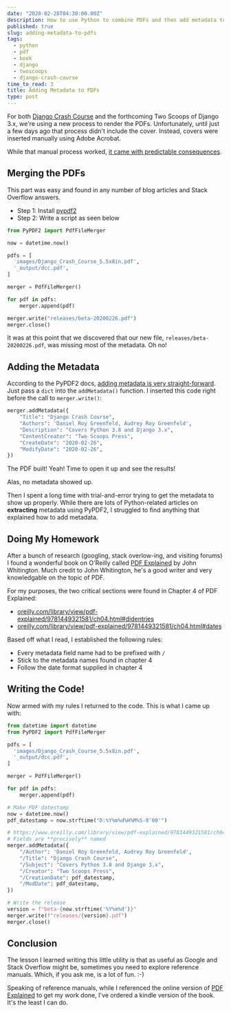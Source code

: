 ```yaml
---
date: "2020-02-28T04:30:00.00Z"
description: How to use Python to combine PDFs and then add metadata to them.
published: true
slug: adding-metadata-to-pdfs
tags:
  - python
  - pdf
  - book  
  - django
  - twoscoops
  - django-crash-course  
time_to_read: 3
title: Adding Metadata to PDFs
type: post
---
```


For both [Django Crash Course](https://www.roygreenfeld.com/collections/two-scoops-press/products/django-crash-course) and the forthcoming Two Scoops of Django 3.x, we're using a new process to render the PDFs. Unfortunately, until just a few days ago that process didn't include the cover. Instead, covers were inserted manually using Adobe Acrobat. 

While that manual process worked, [it came with predictable consequences](https://github.com/roygreenfeld/django-crash-course/issues/132).

## Merging the PDFs

This part was easy and found in any number of blog articles and Stack Overflow answers. 

- Step 1: Install [pypdf2](https://pypi.org/project/PyPDF2/)
- Step 2: Write a script as seen below

``` python
from PyPDF2 import PdfFileMerger

now = datetime.now()

pdfs = [
  'images/Django_Crash_Course_5.5x8in.pdf',
  '_output/dcc.pdf',
]

merger = PdfFileMerger()

for pdf in pdfs:
    merger.append(pdf)

merger.write("releases/beta-20200226.pdf")
merger.close()    
```

It was at this point that we discovered that our new file, `releases/beta-20200226.pdf`, was missing most of the metadata. Oh no!

## Adding the Metadata

According to the PyPDF2 docs, [adding metadata is very straight-forward](https://pythonhosted.org/PyPDF2/PdfFileMerger.html#PyPDF2.PdfFileMerger.addMetadata). Just pass a `dict` into the `addMetadata()` function. I inserted this code right before the call to `merger.write()`:

```python
merger.addMetadata({
    "Title": "Django Crash Course",  
    "Authors": 'Daniel Roy Greenfeld, Audrey Roy Greenfeld',
    "Description": "Covers Python 3.8 and Django 3.x",
    "ContentCreator": "Two Scoops Press",
    "CreateDate": "2020-02-26",
    "ModifyDate": "2020-02-26",
})
```

The PDF built! Yeah! Time to open it up and see the results!

Alas, no metadata showed up.

Then I spent a long time with trial-and-error trying to get the metadata to show up properly. While there are lots of Python-related articles on **extracting** metadata using PyPDF2, I struggled to find anything that explained how to add metadata.  

## Doing My Homework

After a bunch of research (googling, stack overlow-ing, and visiting forums) I found a wonderful book on O'Reilly called [PDF Explained](https://www.oreilly.com/library/view/pdf-explained/9781449321581/) by John Whitington. Much credit to John Whitington, he's a good writer and very knowledgable on the topic of PDF. 

For my purposes, the two critical sections were found in Chapter 4 of PDF Explained:

- [oreilly.com/library/view/pdf-explained/9781449321581/ch04.html#didentries](https://www.oreilly.com/library/view/pdf-explained/9781449321581/ch04.html#didentries)
- [oreilly.com/library/view/pdf-explained/9781449321581/ch04.html#dates](https://www.oreilly.com/library/view/pdf-explained/9781449321581/ch04.html#dates)

Based off what I read, I established the following rules:

- Every metadata field name had to be prefixed with `/`
- Stick to the metadata names found in chapter 4 
- Follow the date format supplied in chapter 4

## Writing the Code!

Now armed with my rules I returned to the code. This is what I came up with:

```python
from datetime import datetime
from PyPDF2 import PdfFileMerger

pdfs = [
  'images/Django_Crash_Course_5.5x8in.pdf',
  '_output/dcc.pdf',
]

merger = PdfFileMerger()

for pdf in pdfs:
    merger.append(pdf)

# Make PDF datestamp
now = datetime.now()
pdf_datestamp = now.strftime("D:%Y%m%d%H%M%S-8'00'")

# https://www.oreilly.com/library/view/pdf-explained/9781449321581/ch04.html#didentries
# Fields are **precisely** named
merger.addMetadata({
    "/Author": 'Daniel Roy Greenfeld, Audrey Roy Greenfeld',
    "/Title": "Django Crash Course",
    "/Subject": "Covers Python 3.8 and Django 3.x",
    "/Creator": "Two Scoops Press",
    "/CreationDate": pdf_datestamp,
    "/ModDate": pdf_datestamp,
})

# Write the release
version = f"beta-{now.strftime('%Y%m%d')}"
merger.write(f"releases/{version}.pdf")
merger.close()
```

## Conclusion

The lesson I learned writing this little utility is that as useful as Google and Stack Overflow might be, sometimes you need to explore reference manuals. Which, if you ask me, is a lot of fun. :-)

Speaking of reference manuals, while I referenced the online version of [PDF Explained](https://www.amazon.com/dp/B006H4DAE6/?tag=mlinar-20) to get my work done, I've ordered a kindle version of the book. It's the least I can do.
